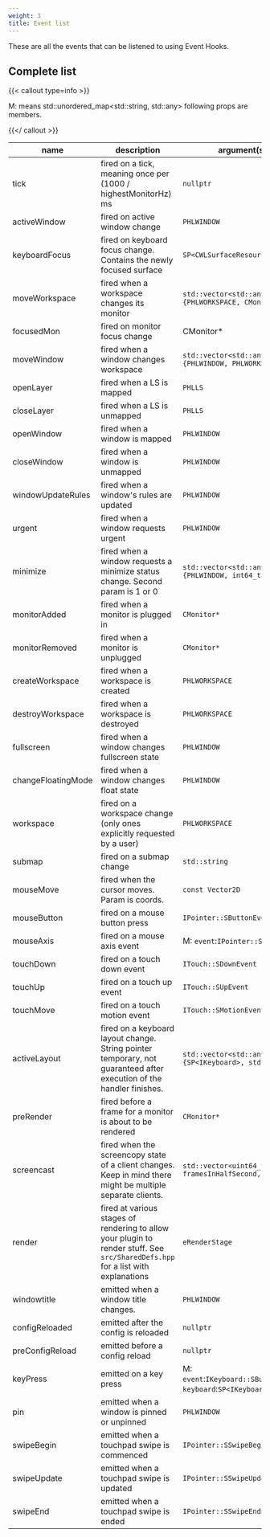 ```yaml
---
weight: 3
title: Event list
---
```


These are all the events that can be listened to using Event Hooks.

## Complete list

{{< callout type=info >}}

M: means std::unordered_map<std::string, std::any> following props are members.

{{</ callout >}}

| name | description | argument(s) | cancellable |
| --- | --- | --- | --- |
| tick | fired on a tick, meaning once per (1000 / highestMonitorHz) ms | `nullptr` | ✕ |
| activeWindow | fired on active window change | `PHLWINDOW` | ✕ |
| keyboardFocus | fired on keyboard focus change. Contains the newly focused surface | `SP<CWLSurfaceResource>` | ✕ |
| moveWorkspace | fired when a workspace changes its monitor | `std::vector<std::any>{PHLWORKSPACE, CMonitor*}` | ✕ |
| focusedMon | fired on monitor focus change | CMonitor* | ✕ |
| moveWindow | fired when a window changes workspace | `std::vector<std::any>{PHLWINDOW, PHLWORKSPACE}` | ✕ |
| openLayer | fired when a LS is mapped | `PHLLS` | ✕ |
| closeLayer | fired when a LS is unmapped | `PHLLS` | ✕ |
| openWindow | fired when a window is mapped | `PHLWINDOW` | ✕ |
| closeWindow | fired when a window is unmapped | `PHLWINDOW` | ✕ |
| windowUpdateRules | fired when a window's rules are updated | `PHLWINDOW` | ✕ |
| urgent | fired when a window requests urgent | `PHLWINDOW` | ✕ |
| minimize | fired when a window requests a minimize status change. Second param is 1 or 0 | `std::vector<std::any>{PHLWINDOW, int64_t}` | ✕ |
| monitorAdded | fired when a monitor is plugged in | `CMonitor*` | ✕ |
| monitorRemoved | fired when a monitor is unplugged | `CMonitor*` | ✕ |
| createWorkspace | fired when a workspace is created | `PHLWORKSPACE` | ✕ |
| destroyWorkspace | fired when a workspace is destroyed | `PHLWORKSPACE` | ✕ |
| fullscreen | fired when a window changes fullscreen state | `PHLWINDOW` | ✕ |
| changeFloatingMode | fired when a window changes float state | `PHLWINDOW` | ✕ |
| workspace | fired on a workspace change (only ones explicitly requested by a user) | `PHLWORKSPACE` | ✕ |
| submap | fired on a submap change | `std::string` | ✕ |
| mouseMove | fired when the cursor moves. Param is coords. | `const Vector2D` | ✔ |
| mouseButton | fired on a mouse button press | `IPointer::SButtonEvent` | ✔ |
| mouseAxis | fired on a mouse axis event | M: `event`:`IPointer::SAxisEvent` | ✔ |
| touchDown | fired on a touch down event | `ITouch::SDownEvent` | ✔ |
| touchUp | fired on a touch up event | `ITouch::SUpEvent` | ✔ |
| touchMove | fired on a touch motion event | `ITouch::SMotionEvent` | ✔ |
| activeLayout | fired on a keyboard layout change. String pointer temporary, not guaranteed after execution of the handler finishes. | `std::vector<std::any>{SP<IKeyboard>, std::string}` | ✕ |
| preRender | fired before a frame for a monitor is about to be rendered | `CMonitor*` | ✕ |
| screencast | fired when the screencopy state of a client changes. Keep in mind there might be multiple separate clients. | `std::vector<uint64_t>{state, framesInHalfSecond, owner}` | ✕ |
| render | fired at various stages of rendering to allow your plugin to render stuff. See `src/SharedDefs.hpp` for a list with explanations | `eRenderStage` | ✕ |
| windowtitle | emitted when a window title changes. | `PHLWINDOW` | ✕ |
| configReloaded | emitted after the config is reloaded | `nullptr` | ✕ |
| preConfigReload | emitted before a config reload | `nullptr` | ✕ |
| keyPress | emitted on a key press | M: `event`:`IKeyboard::SButtonEvent`, `keyboard`:`SP<IKeyboard>` | ✔ |
| pin | emitted when a window is pinned or unpinned | `PHLWINDOW` | ✕ |
| swipeBegin | emitted when a touchpad swipe is commenced | `IPointer::SSwipeBeginEvent` | ✔ |
| swipeUpdate | emitted when a touchpad swipe is updated | `IPointer::SSwipeUpdateEvent` | ✔ |
| swipeEnd | emitted when a touchpad swipe is ended | `IPointer::SSwipeEndEvent` | ✔ |
